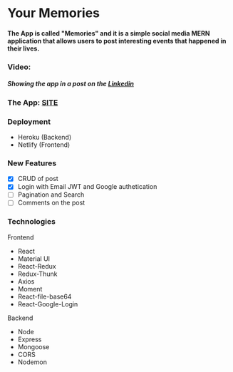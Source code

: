# Your Memories

#### The App is called "Memories" and it is a simple social media MERN application that allows users to post interesting events that happened in their lives.


### Video:  
##### Showing the app in a post on the [Linkedin](https://www.linkedin.com/feed/update/urn:li:activity:6903783808449986560/)

### The App: [SITE](https://the-best-memories-app.netlify.app/)

### Deployment

- Heroku (Backend)
- Netlify (Frontend)

### New Features
- [x] CRUD of post
- [x] Login with Email JWT and Google authetication
- [ ] Pagination and Search
- [ ] Comments on the post

### Technologies

Frontend

- React
- Material UI
- React-Redux
- Redux-Thunk
- Axios
- Moment
- React-file-base64 
- React-Google-Login

Backend

- Node
- Express
- Mongoose
- CORS
- Nodemon
